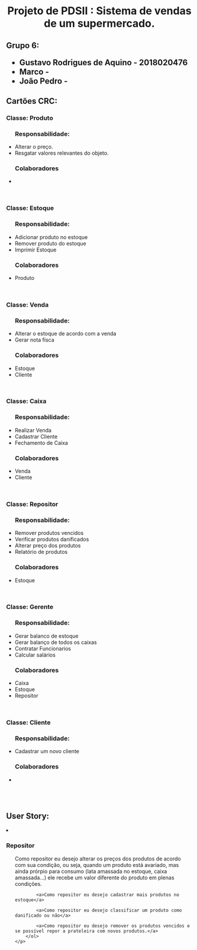 <h1 align="center"> Projeto de PDSII : Sistema de vendas de um supermercado.</h1>
<h2>Grupo 6: 
    <ul>
        <li>
            <a>Gustavo Rodrigues de Aquino - 2018020476</a>
        </li>
        <li>
            <a>Marco - </a>
        </li>
        <li>
            <a>João Pedro - </a>
        </li>
     </ul>
</h2>

<h2 allign="left">Cartões CRC:</h2>

<h3>Classe: Produto</h3>
<ul>
    <h3>Responsabilidade:</h3>
    <p>
        <li>
            <a>Alterar o preço.</a>
        </li>
        <li>
            <a>Resgatar valores relevantes do objeto.</a>
        </li>
    </p>
</ul>
<ul>
    <h3>Colaboradores</h3>
    <p>
        <li>
        </li>
    </p>
</ul>
<br>

<h3>Classe: Estoque</h3>
<ul>
    <h3>Responsabilidade:</h3>
    <p>
        <li>
            <a>Adicionar produto no estoque</a>
        </li>
        <li>
            <a>Remover produto do estoque</a>
        </li>
        <li>
            <a>Imprimir Estoque</a>
        </li>
    </p>
</ul>
<ul>
    <h3>Colaboradores</h3>
    <p>
        <li>
            <a>Produto</a>
        </li>
    </p>
</ul>
<br>
  
<h3>Classe: Venda</h3>
<ul>
    <h3>Responsabilidade:</h3>
    <p>
        <li>
            <a>Alterar o estoque de acordo com a venda</a>
        </li>
        <li>
            <a>Gerar nota fisca</a>
        </li>
    </p>
</ul>
<ul>
    <h3>Colaboradores</h3>
    <p>
        <li>
            <a>Estoque</a>
        </li>
         <li>
            <a>Cliente</a>
        </li>
    </p>
</ul>
<br>

<h3>Classe: Caixa</h3>
<ul>
    <h3>Responsabilidade:</h3>
    <p>
        <li>
            <a>Realizar Venda</a>
        </li>
        <li>
            <a>Cadastrar Cliente </a>
        </li>
        <li>
            <a>Fechamento de Caixa </a>
        </li>
    </p>
</ul>
<ul>
    <h3>Colaboradores</h3>
    <p>
        <li>
            <a>Venda</a>
        </li>
         <li>
            <a>Cliente</a>
        </li>
    </p>
</ul>
<br>

<h3>Classe: Repositor</h3>
<ul>
    <h3>Responsabilidade:</h3>
    <p>
        <li>
            <a>Remover produtos vencidos</a>
        </li>
        <li>
            <a>Verificar produtos danificados</a>
        </li>
        <li>
            <a>Alterar preço dos produtos</a>
        </li>
        <li>
            <a>Relatório de produtos</a>
        </li>
    </p>
</ul>
<ul>
    <h3>Colaboradores</h3>
    <p>
        <li>
            <a>Estoque</a>
        </li>
    </p>
</ul>
<br>

<h3>Classe: Gerente</h3>
<ul>
    <h3>Responsabilidade:</h3>
    <p>
        <li>
            <a>Gerar balanco de estoque</a>
        </li>
        <li>
            <a>Gerar balanço de todos os caixas</a>
        </li>
        <li>
            <a>Contratar Funcionarios</a>
        </li>
        <li>
            <a>Calcular salários</a>
        </li>
    </p>
</ul>
<ul>
    <h3>Colaboradores</h3>
    <p>
        <li>
            <a>Caixa</a>
        </li>
        <li>
            <a>Estoque</a>
        </li>
        <li>
            <a>Repositor</a>
        </li>
    </p>
</ul>
<br>

<h3>Classe: Cliente</h3>
<ul>
    <h3>Responsabilidade:</h3>
    <p>
        <li>
            <a>Cadastrar um novo cliente</a>
        </li>
    </p>
</ul>
<ul>
    <h3>Colaboradores</h3>
    <p>
        <li>
        </li>
    </p>
</ul>
<br>
<br>


<h2>User Story:</h2>
 <li>
    <h3>Repositor</h3> 
</li>
    <p>
        <ol>
            <a>Como repositor eu desejo alterar os preços dos produtos de acordo com sua condição, ou seja, quando um produto está avariado, mas ainda prórpio para consumo (lata amassada no estoque, caixa amassada...) ele recebe um valor diferente do produto em plenas condições.</a>

            <a>Como repositor eu desejo cadastrar mais produtos no estoque</a>

            <a>Como repositor eu desejo classificar um produto como danificado ou não</a>

            <a>Como repositor eu desejo remover os produtos vencidos e se possível repor a prateleira com novos produtos.</a>
        </ol>
    </p>